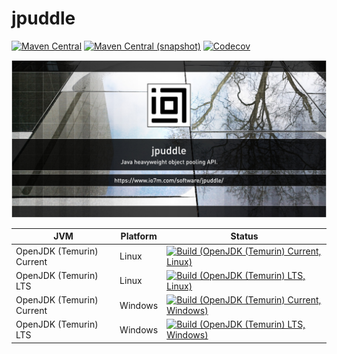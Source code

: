 jpuddle
===

[![Maven Central](https://img.shields.io/maven-central/v/com.io7m.jpuddle/com.io7m.jpuddle.svg?style=flat-square)](http://search.maven.org/#search%7Cga%7C1%7Cg%3A%22com.io7m.jpuddle%22)
[![Maven Central (snapshot)](https://img.shields.io/nexus/s/https/s01.oss.sonatype.org/com.io7m.jpuddle/com.io7m.jpuddle.svg?style=flat-square)](https://s01.oss.sonatype.org/content/repositories/snapshots/com/io7m/jpuddle/)
[![Codecov](https://img.shields.io/codecov/c/github/io7m/jpuddle.svg?style=flat-square)](https://codecov.io/gh/io7m/jpuddle)

![jpuddle](./src/site/resources/jpuddle.jpg?raw=true)

| JVM | Platform | Status |
|-----|----------|--------|
| OpenJDK (Temurin) Current | Linux | [![Build (OpenJDK (Temurin) Current, Linux)](https://img.shields.io/github/workflow/status/io7m/jpuddle/main.linux.temurin.current)](https://github.com/io7m/jpuddle/actions?query=workflow%3Amain.linux.temurin.current)|
| OpenJDK (Temurin) LTS | Linux | [![Build (OpenJDK (Temurin) LTS, Linux)](https://img.shields.io/github/workflow/status/io7m/jpuddle/main.linux.temurin.lts)](https://github.com/io7m/jpuddle/actions?query=workflow%3Amain.linux.temurin.lts)|
| OpenJDK (Temurin) Current | Windows | [![Build (OpenJDK (Temurin) Current, Windows)](https://img.shields.io/github/workflow/status/io7m/jpuddle/main.windows.temurin.current)](https://github.com/io7m/jpuddle/actions?query=workflow%3Amain.windows.temurin.current)|
| OpenJDK (Temurin) LTS | Windows | [![Build (OpenJDK (Temurin) LTS, Windows)](https://img.shields.io/github/workflow/status/io7m/jpuddle/main.windows.temurin.lts)](https://github.com/io7m/jpuddle/actions?query=workflow%3Amain.windows.temurin.lts)|
